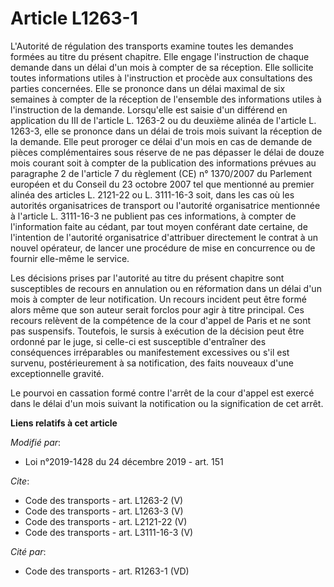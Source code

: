 # Article L1263-1

L'Autorité de régulation des transports examine toutes les demandes formées au titre du présent chapitre. Elle engage
l'instruction de chaque demande dans un délai d'un mois à compter de sa réception. Elle sollicite toutes informations utiles
à l'instruction et procède aux consultations des parties concernées. Elle se prononce dans un délai maximal de six semaines à
compter de la réception de l'ensemble des informations utiles à l'instruction de la demande. Lorsqu'elle est saisie d'un
différend en application du III de l'article L. 1263-2 ou du deuxième alinéa de l'article L. 1263-3, elle se prononce dans un
délai de trois mois suivant la réception de la demande. Elle peut proroger ce délai d'un mois en cas de demande de pièces
complémentaires sous réserve de ne pas dépasser le délai de douze mois courant soit à compter de la publication des
informations prévues au paragraphe 2 de l'article 7 du règlement (CE) n° 1370/2007 du Parlement européen et du Conseil du 23
octobre 2007 tel que mentionné au premier alinéa des articles L. 2121-22 ou L. 3111-16-3 soit, dans les cas où les autorités
organisatrices de transport ou l'autorité organisatrice mentionnée à l'article L. 3111-16-3 ne publient pas ces informations,
à compter de l'information faite au cédant, par tout moyen conférant date certaine, de l'intention de l'autorité
organisatrice d'attribuer directement le contrat à un nouvel opérateur, de lancer une procédure de mise en concurrence ou de
fournir elle-même le service. 

Les décisions prises par l'autorité au titre du présent chapitre sont susceptibles de recours en annulation ou en réformation
dans un délai d'un mois à compter de leur notification. Un recours incident peut être formé alors même que son auteur serait
forclos pour agir à titre principal. Ces recours relèvent de la compétence de la cour d'appel de Paris et ne sont pas
suspensifs. Toutefois, le sursis à exécution de la décision peut être ordonné par le juge, si celle-ci est susceptible
d'entraîner des conséquences irréparables ou manifestement excessives ou s'il est survenu, postérieurement à sa notification,
des faits nouveaux d'une exceptionnelle gravité. 

Le pourvoi en cassation formé contre l'arrêt de la cour d'appel est exercé dans le délai d'un mois suivant la notification ou
la signification de cet arrêt.

**Liens relatifs à cet article**

_Modifié par_:

  - Loi n°2019-1428 du 24 décembre 2019 - art. 151

_Cite_:

  - Code des transports - art. L1263-2 (V)
  - Code des transports - art. L1263-3 (V)
  - Code des transports - art. L2121-22 (V)
  - Code des transports - art. L3111-16-3 (V)

_Cité par_:

  - Code des transports - art. R1263-1 (VD)
